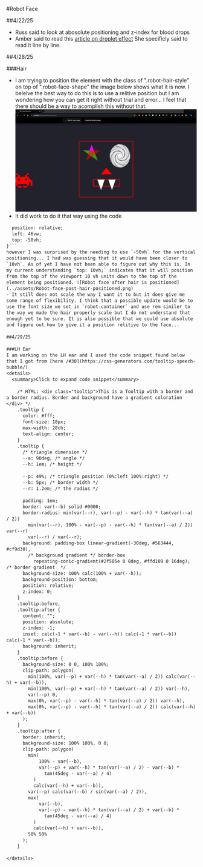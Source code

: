 #Robot Face

##4/22/25
- Russ said to look at abosolute positioning and z-index for blood drops
- Amber said to read this [article on droplet effect](https://deothemes.com/css-animated-rain-drop-effect/) She specificly said to read it line by line.

##4/28/25

###Hair
- I am trying to position the element with the class of ".robot-hair-style" on top of ".robot-face-shape" the image below shows what it is now. I beleive the best way to do this is to use a relitive position but I am wondering how you can get it right without trial and error... I feel that there should be a way to acomplish this without that. ![Robot face befor hair is moved](../assets/Robot-face-pre-hair-positioned.png)
- It did work to do it that way using the code 
```.robot-hair-style {
  position: relative;
  left: 46vw;
  top: -50vh;
}```
however I was surprised by the needing to use `-50vh` for the vertical positioning... I had was guessing that it would have been closer to `10vh`. As of yet I have not been able to figure out why this is. In my current understanding `top: 10vh;` indicates that it will position from the top of the viewport 10 vh units down to the top of the element being positioned. ![Robot face after hair is positioned](../assets/Robot-face-post-hair-positioned.png)
- It still does not scale the way I want it to but it does give me some range of flexibility. I think that a possible update would be to use the font size we set in `robot-container` and use rem similer to the way we made the hair properly scale but I do not understand that enough yet to be sure. It is also possible that we could use absolute and figure out how to give it a position relitive to the face... 

##4/29/25

###LH Ear
I am working on the LH ear and I used the code snippet found below that I got from [here /#30](https://css-generators.com/tooltip-speech-bubble/)
<details>
  <summary>Click to expand code snippet</summary>

    /* HTML: <div class="tooltip">This is a Tooltip with a border and a border radius. Border and background have a gradient coloration </div> */
    .tooltip {
      color: #fff;
      font-size: 18px;
      max-width: 28ch;
      text-align: center;
    }
    .tooltip {
      /* triangle dimension */
      --a: 90deg; /* angle */
      --h: 1em; /* height */
    
      --p: 49%; /* triangle position (0%:left 100%:right) */
      --b: 5px; /* border width */
      --r: 1.2em; /* the radius */
    
      padding: 1em;
      border: var(--b) solid #0000;
      border-radius: min(var(--r), var(--p) - var(--h) * tan(var(--a) / 2))
        min(var(--r), 100% - var(--p) - var(--h) * tan(var(--a) / 2)) var(--r)
        var(--r) / var(--r);
      background: padding-box linear-gradient(-30deg, #563444, #cf9d38),
        /* background gradient */ border-box
          repeating-conic-gradient(#2f505e 0 8deg, #ffd109 0 16deg); /* border gradient  */
      background-size: 100% calc(100% + var(--h));
      background-position: bottom;
      position: relative;
      z-index: 0;
    }
    .tooltip:before,
    .tooltip:after {
      content: "";
      position: absolute;
      z-index: -1;
      inset: calc(-1 * var(--b) - var(--h)) calc(-1 * var(--b)) calc(-1 * var(--b));
      background: inherit;
    }
    .tooltip:before {
      background-size: 0 0, 100% 100%;
      clip-path: polygon(
        min(100%, var(--p) + var(--h) * tan(var(--a) / 2)) calc(var(--h) + var(--b)),
        min(100%, var(--p) + var(--h) * tan(var(--a) / 2)) var(--h),
        var(--p) 0,
        max(0%, var(--p) - var(--h) * tan(var(--a) / 2)) var(--h),
        max(0%, var(--p) - var(--h) * tan(var(--a) / 2)) calc(var(--h) + var(--b))
      );
    }
    .tooltip:after {
      border: inherit;
      background-size: 100% 100%, 0 0;
      clip-path: polygon(
        min(
            100% - var(--b),
            var(--p) + var(--h) * tan(var(--a) / 2) - var(--b) *
              tan(45deg - var(--a) / 4)
          )
          calc(var(--h) + var(--b)),
        var(--p) calc(var(--b) / sin(var(--a) / 2)),
        max(
            var(--b),
            var(--p) - var(--h) * tan(var(--a) / 2) + var(--b) *
              tan(45deg - var(--a) / 4)
          )
          calc(var(--h) + var(--b)),
        50% 50%
      );
    }

</details>


